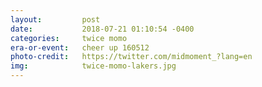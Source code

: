 ```yaml
---
layout:         post
date:           2018-07-21 01:10:54 -0400
categories:     twice momo
era-or-event:   cheer up 160512
photo-credit:   https://twitter.com/midmoment_?lang=en
img:            twice-momo-lakers.jpg
---
```

